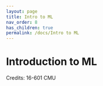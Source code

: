 ```yaml
---
layout: page
title: Intro to ML
nav_order: 8
has_children: true
permalink: /docs/Intro to ML
---
```


# Introduction to ML

Credits: 16-601 CMU